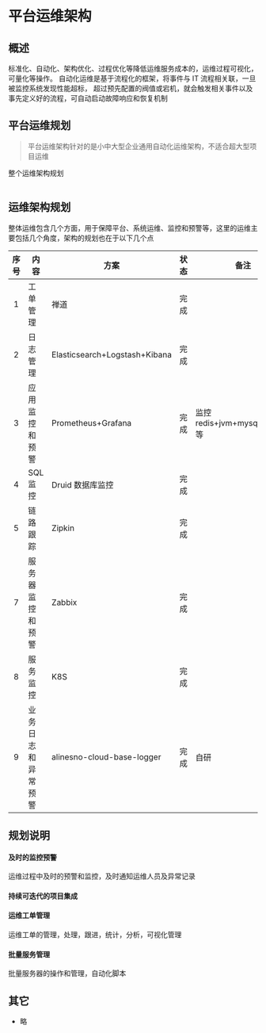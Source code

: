 # 平台运维架构

## 概述

标准化、自动化、架构优化、过程优化等降低运维服务成本的，运维过程可视化，可量化等操作。
自动化运维是基于流程化的框架，将事件与 IT 流程相关联，一旦被监控系统发现性能超标，
超过预先配置的阀值或宕机，就会触发相关事件以及事先定义好的流程，可自动启动故障响应和恢复机制

## 平台运维规划

> 平台运维架构针对的是小中大型企业通用自动化运维架构，不适合超大型项目运维

整个运维架构规划

<img :src="$withBase('/framework/01_operation.png')" style="width:70%">

## 运维架构规划

整体运维包含几个方面，用于保障平台、系统运维、监控和预警等，这里的运维主要包括几个角度，架构的规划也在于以下几个点

| 序号 | 内容               | 方案                          | 状态 | 备注                           |
|:----:|--------------------|-------------------------------|------|--------------------------------|
| 1    | 工单管理           | 禅道                          | 完成 |                                |
| 2    | 日志管理           | Elasticsearch+Logstash+Kibana | 完成 |                                |
| 3    | 应用监控和预警     | Prometheus+Grafana            | 完成 | 监控 redis+jvm+mysql+docker 等 |
| 4    | SQL 监控           | Druid 数据库监控              | 完成 |                                |
| 5    | 链路跟踪           | Zipkin                        | 完成 |                                |
| 7    | 服务器监控和预警   | Zabbix                        | 完成 |                                |
| 8    | 服务监控           | K8S                           | 完成 |                                |
| 9    | 业务日志和异常预警 | alinesno-cloud-base-logger    | 完成 | 自研                           |

## 规划说明

#### 及时的监控预警

运维过程中及时的预警和监控，及时通知运维人员及异常记录

#### 持续可迭代的项目集成

#### 运维工单管理

运维工单的管理，处理，跟进，统计，分析，可视化管理

#### 批量服务管理

批量服务器的操作和管理，自动化脚本

## 其它

- 略
